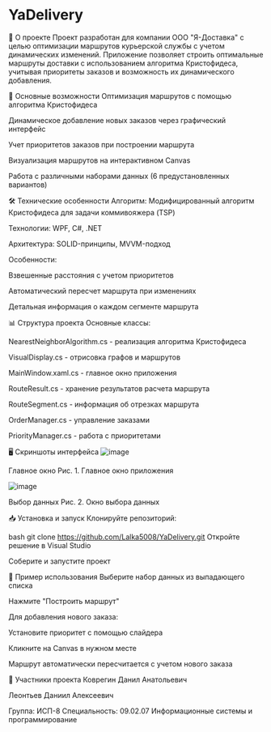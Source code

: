 # YaDelivery
 
📌 О проекте
Проект разработан для компании ООО "Я-Доставка" с целью оптимизации маршрутов курьерской службы с учетом динамических изменений. Приложение позволяет строить оптимальные маршруты доставки с использованием алгоритма Кристофидеса, учитывая приоритеты заказов и возможность их динамического добавления.

🚀 Основные возможности
Оптимизация маршрутов с помощью алгоритма Кристофидеса

Динамическое добавление новых заказов через графический интерфейс

Учет приоритетов заказов при построении маршрута

Визуализация маршрутов на интерактивном Canvas

Работа с различными наборами данных (6 предустановленных вариантов)

🛠 Технические особенности
Алгоритм: Модифицированный алгоритм Кристофидеса для задачи коммивояжера (TSP)

Технологии: WPF, C#, .NET

Архитектура: SOLID-принципы, MVVM-подход

Особенности:

Взвешенные расстояния с учетом приоритетов

Автоматический пересчет маршрута при изменениях

Детальная информация о каждом сегменте маршрута

📊 Структура проекта
Основные классы:

NearestNeighborAlgorithm.cs - реализация алгоритма Кристофидеса

VisualDisplay.cs - отрисовка графов и маршрутов

MainWindow.xaml.cs - главное окно приложения

RouteResult.cs - хранение результатов расчета маршрута

RouteSegment.cs - информация об отрезках маршрута

OrderManager.cs - управление заказами

PriorityManager.cs - работа с приоритетами

🖥 Скриншоты интерфейса
![image](https://github.com/user-attachments/assets/6d1fe9da-d535-49b8-a236-9c5938e9309b)

Главное окно
Рис. 1. Главное окно приложения

![image](https://github.com/user-attachments/assets/0cd2164c-1f81-4896-8627-79a206282036)

Выбор данных
Рис. 2. Окно выбора данных

📥 Установка и запуск
Клонируйте репозиторий:

bash
git clone https://github.com/Lalka5008/YaDelivery.git
Откройте решение в Visual Studio

Соберите и запустите проект

📝 Пример использования
Выберите набор данных из выпадающего списка

Нажмите "Построить маршрут"

Для добавления нового заказа:

Установите приоритет с помощью слайдера

Кликните на Canvas в нужном месте

Маршрут автоматически пересчитается с учетом нового заказа

🤝 Участники проекта
Коврегин Данил Анатольевич

Леонтьев Даниил Алексеевич

Группа: ИСП-8
Специальность: 09.02.07 Информационные системы и программирование
